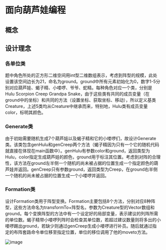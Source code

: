 # 面向葫芦娃编程
## 概念

<blank>

## 设计理念

### 各单位类
题中角色所处的正方形二维空间用int型二维数组表示，考虑到阵型的规模，此处设置该空间边长为21，命名为ground。ground中所有元素初始化为0，数字1-5分别对应葫芦娃、蝎子精、小喽啰、爷爷、蛇精。每种角色对应一个类，分别是Hulu Scorpion Creep Grandpa Snake，由于这些类有共同的成员变量（在ground中的坐标）和共同的方法（设置坐标、获取坐标、移动），所以定义基类Creature，上述5类均从Creature中继承而来，特别地，Hulu类有成员变量color，标明其颜色。
### Generate类
由于初始需要随机生成7个葫芦娃以及蝎子精和它的小喽啰们，故设计Generate类。该类包含genHulu和genCreep两个方法（蝎子精因为只有一个它的随机代码就直接在体现在main函数中）。genHulu有参数color和ground，返回类型为Hulu，color指定生成葫芦娃的颜色，ground用于标注其位置。考虑到对阵的合理性，该方法在ground左半侧一个随机的尚未被占据的位置生成一个指定颜色的葫芦娃并返回。genCreep只有参数ground，返回类型为Creep，在ground右半侧一个随机的尚未被占据的位置生成一个小喽啰并返回。
### Formation类
设计Formation类用于阵型变换。Formation主要包括8个方法，分别对应8种阵型，这些方法命名为transformTo+阵型名，参数为Creature型的Vector数组和ground。每个变换阵型的方法中有一个设定好的局部变量，表示建议的列阵所需的单位数。蝎子精带小喽啰列阵时会检查其单位数，若超过建议数量则将多出的小喽啰踢出ground，若缺少则通过genCreep生成小喽啰进行补员。随后就通过指定的布阵套路命令单位移至指定位置，单位的移位调用了他的moveto方法。

![image](https://github.com/Mi-racle/java-2019-homeworks/blob/master/3-OOPAdvanced/%E6%9D%8E%E5%9F%B9%E5%89%80-171860519/Huluwa.png)
